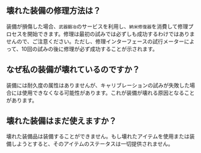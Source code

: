 ## 壊れた装備の修理方法は？

装備が損傷した場合、`武器鍛冶`のサービスを利用し、`納米修復器`を消費して修理プロセスを開始できます。修理は最初の試みでは必ずしも成功するわけではありませんので、ご注意ください。ただし、修理インターフェースの試行メーターによって、10回の試みの後に修理が必ず成功することが示されます。

## なぜ私の装備が壊れているのですか？
装備には耐久度の属性はありませんが、キャリブレーションの試みが失敗した場合には使用できなくなる可能性があります。これが装備が壊れる原因となることがあります。

## 壊れた装備はまだ使えますか？
壊れた装備品は装備することができません。もし壊れたアイテムを使用または装備しようとすると、そのアイテムのステータスは一切提供されません。